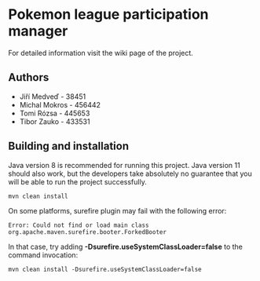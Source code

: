 # Pokemon league participation manager

For detailed information visit the wiki page of the project.

## Authors

* Jiří Medveď - 38451
* Michal Mokros - 456442
* Tomi Rózsa - 445653
* Tibor Zauko - 433531

## Building and installation

Java version 8 is recommended for running this project. Java version 11 should also work, but the developers take absolutely no guarantee that you will be able to run the project successfully.

```
mvn clean install
```

On some platforms, surefire plugin may fail with the following error:

```
Error: Could not find or load main class org.apache.maven.surefire.booter.ForkedBooter
```

In that case, try adding **-Dsurefire.useSystemClassLoader=false** to the command invocation:

```
mvn clean install -Dsurefire.useSystemClassLoader=false
```
